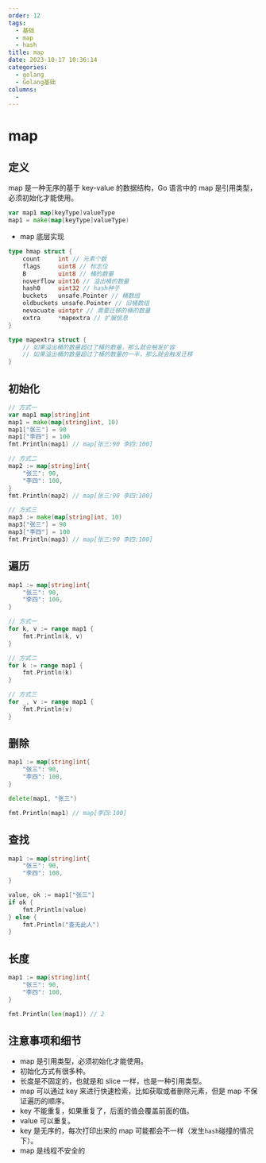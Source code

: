 ```yaml
---
order: 12
tags:
  - 基础
  - map
  - hash
title: map
date: 2023-10-17 10:36:14
categories:
  - golang
  - Golang基础
columns:
  -
---
```


# map

## 定义

map 是一种无序的基于 key-value 的数据结构，Go 语言中的 map 是引用类型，必须初始化才能使用。

```go
var map1 map[keyType]valueType
map1 = make(map[keyType]valueType)
```

- map 底层实现

```go
type hmap struct {
    count     int // 元素个数
    flags     uint8 // 标志位
    B         uint8 // 桶的数量
    noverflow uint16 // 溢出桶的数量
    hash0     uint32 // hash种子
    buckets   unsafe.Pointer // 桶数组
    oldbuckets unsafe.Pointer // 旧桶数组
    nevacuate uintptr // 需要迁移的桶的数量
    extra     *mapextra // 扩展信息
}

type mapextra struct {
    // 如果溢出桶的数量超过了桶的数量，那么就会触发扩容
    // 如果溢出桶的数量超过了桶的数量的一半，那么就会触发迁移
}
```

## 初始化

```go
// 方式一
var map1 map[string]int
map1 = make(map[string]int, 10)
map1["张三"] = 90
map1["李四"] = 100
fmt.Println(map1) // map[张三:90 李四:100]

// 方式二
map2 := map[string]int{
    "张三": 90,
    "李四": 100,
}
fmt.Println(map2) // map[张三:90 李四:100]

// 方式三
map3 := make(map[string]int, 10)
map3["张三"] = 90
map3["李四"] = 100
fmt.Println(map3) // map[张三:90 李四:100]
```

## 遍历

```go
map1 := map[string]int{
    "张三": 90,
    "李四": 100,
}

// 方式一
for k, v := range map1 {
    fmt.Println(k, v)
}

// 方式二
for k := range map1 {
    fmt.Println(k)
}

// 方式三
for _, v := range map1 {
    fmt.Println(v)
}
```

## 删除

```go
map1 := map[string]int{
    "张三": 90,
    "李四": 100,
}

delete(map1, "张三")

fmt.Println(map1) // map[李四:100]
```

## 查找

```go
map1 := map[string]int{
    "张三": 90,
    "李四": 100,
}

value, ok := map1["张三"]
if ok {
    fmt.Println(value)
} else {
    fmt.Println("查无此人")
}
```

## 长度

```go
map1 := map[string]int{
    "张三": 90,
    "李四": 100,
}

fmt.Println(len(map1)) // 2
```

## 注意事项和细节

- map 是引用类型，必须初始化才能使用。
- 初始化方式有很多种。
- 长度是不固定的，也就是和 slice 一样，也是一种引用类型。
- map 可以通过 key 来进行快速检索，比如获取或者删除元素，但是 map 不保证遍历的顺序。
- key 不能重复，如果重复了，后面的值会覆盖前面的值。
- value 可以重复。
- key 是无序的，每次打印出来的 map 可能都会不一样（发生`hash`碰撞的情况下）。
- map 是线程不安全的
